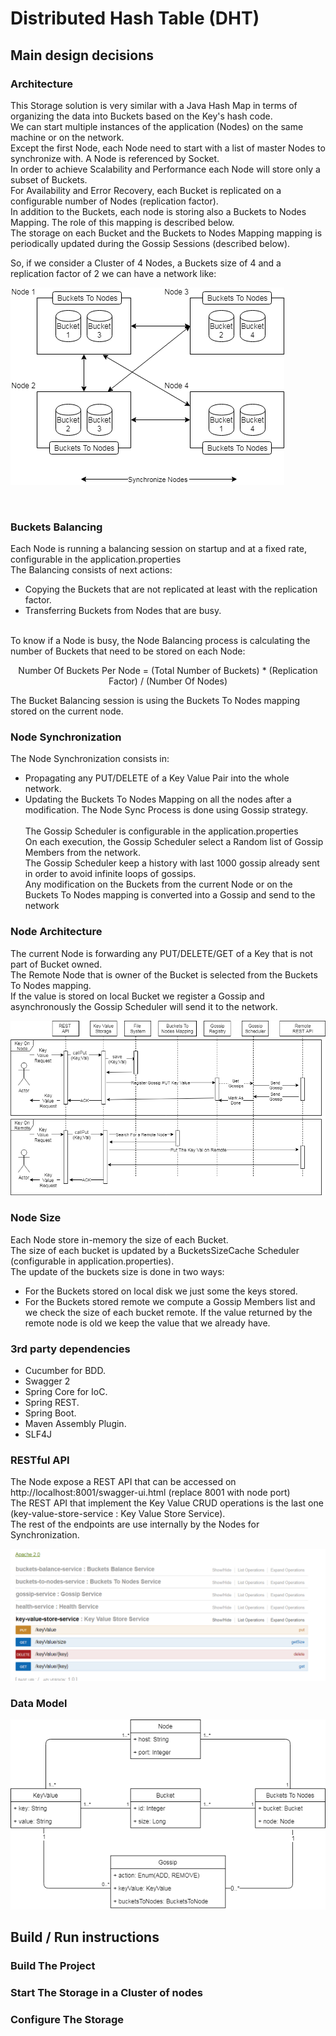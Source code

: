 # Distributed Hash Table (DHT)


## Main design decisions 

### Architecture

This Storage solution is very similar with a Java Hash Map in terms of organizing the data into Buckets based on the Key's hash code. <br />
We can start multiple instances of the application (Nodes) on the same machine or on the network. <br />
Except the first Node, each Node need to start with a list of master Nodes to synchronize with. A Node is referenced by Socket. <br />
In order to achieve Scalability and Performance each Node will store only a subset of Buckets. <br />
For Availability and Error Recovery, each Bucket is replicated on a configurable number of Nodes (replication factor). <br />
In addition to the Buckets, each node is storing also a Buckets to Nodes Mapping. The role of this mapping is described below. <br />
The storage on each Bucket and the Buckets to Nodes Mapping mapping is periodically updated during the Gossip Sessions (described below). <br />

So, if we consider a Cluster of 4 Nodes, a Buckets size of 4 and a replication factor of 2 we can have a network like: <br />

![alt text](https://github.com/amihai/DHT/blob/master/docs/images/Cluster.png "Cluster")

<br />

### Buckets Balancing
Each Node is running a balancing session on startup and at a fixed rate, configurable in the application.properties <br />
The Balancing consists of next actions: <br />
* Copying the Buckets that are not replicated at least with the replication factor.
* Transferring Buckets from Nodes that are busy.
<br />
To know if a Node is busy, the Node Balancing process is calculating the number of Buckets that need to be stored on each Node:<br />
<p style="text-align: center;">Number Of Buckets Per Node = (Total Number of Buckets) * (Replication Factor) / (Number Of Nodes)</p> 
The Bucket Balancing session is using the Buckets To Nodes mapping stored on the current node. <br /> 

### Node Synchronization
The Node Synchronization consists in:
* Propagating any PUT/DELETE of a Key Value Pair into the whole network.
* Updating the Buckets To Nodes Mapping on all the nodes after a modification.
The Node Sync Process is done using Gossip strategy. <br />   
The Gossip Scheduler is configurable in the application.properties </br>
On each execution, the Gossip Scheduler select a Random list of Gossip Members from the network. </br>
The Gossip Scheduler keep a history with last 1000 gossip already sent in order to avoid infinite loops of gossips. <br />
Any modification on the Buckets from the current Node or on the Buckets To Nodes mapping is converted into a Gossip and send to the network </br> 

### Node Architecture

The current Node is forwarding any PUT/DELETE/GET of a Key that is not part of Bucket owned.  </br>
The Remote Node that is owner of the Bucket is selected from the Buckets To Nodes mapping. </br>
If the value is stored on local Bucket we register a Gossip and asynchronously the Gossip Scheduler will send it to the network. <br /> 

![alt text](https://github.com/amihai/DHT/blob/master/docs/images/Put_Key_Value.png "Put Key Value Sequence Diagram") 

### Node Size
Each Node store in-memory the size of each Bucket. </br>
The size of each bucket is updated by a BucketsSizeCache Scheduler (configurable in application.properties). <br />
The update of the buckets size is done in two ways:
* For the Buckets stored on local disk we just some the keys stored.
* For the Buckets stored remote we compute a Gossip Members list and we check the size of each bucket remote. If the value returned by the remote node is old we keep the value that we already have. 

### 3rd party dependencies
* Cucumber for BDD. 
* Swagger 2
* Spring Core for IoC.
* Spring REST.
* Spring Boot.
* Maven Assembly Plugin.
* SLF4J

### RESTful API
The Node expose a REST API that can be accessed on http://localhost:8001/swagger-ui.html (replace 8001 with node port)<br />
The REST API that implement the Key Value CRUD operations is the last one (key-value-store-service : Key Value Store Service).<br />
The rest of the endpoints are use internally by the Nodes for Synchronization.<br />
  
![alt text](https://github.com/amihai/DHT/blob/master/docs/images/Swagger.png "Swagger")


### Data Model

![alt text](https://github.com/amihai/DHT/blob/master/docs/images/Data_Model.png "Data Model")

## Build / Run instructions

### Build The Project

### Start The Storage in a Cluster of nodes

### Configure The Storage
	
	